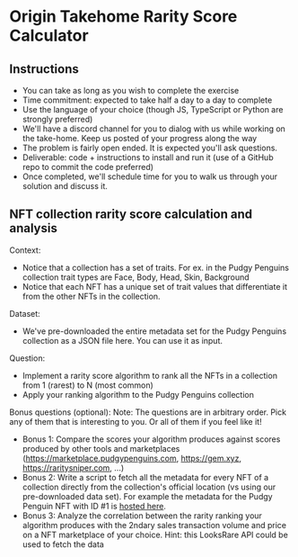 # Origin Takehome Rarity Score Calculator

## Instructions
- You can take as long as you wish to complete the exercise
- Time commitment: expected to take half a day to a day to complete
- Use the language of your choice (though JS, TypeScript or Python are strongly preferred)
- We'll have a discord channel for you to dialog with us while working on the take-home. Keep us posted of your progress along the way
- The problem is fairly open ended. It is expected you'll ask questions. 
- Deliverable: code + instructions to install and run it (use of a GitHub repo to commit the code preferred)
- Once completed, we'll schedule time for you to walk us through your solution and discuss it.


## NFT collection rarity score calculation and analysis
Context:
- Notice that a collection has a set of traits. For ex. in the Pudgy Penguins collection trait types are Face, Body, Head, Skin, Background
- Notice that each NFT has a unique set of trait values that differentiate it from the other NFTs in the collection.

Dataset:
- We've pre-downloaded the entire metadata set for the Pudgy Penguins collection as a JSON file here. You can use it as input.

Question:
- Implement a rarity score algorithm to rank all the NFTs in a collection from 1 (rarest) to N (most common)
- Apply your ranking algorithm to the Pudgy Penguins collection

Bonus questions (optional):
Note: The questions are in arbitrary order. Pick any of them that is interesting to you. Or all of them if you feel like it!
- Bonus 1: Compare the scores your algorithm produces against scores produced by other tools and marketplaces (https://marketplace.pudgypenguins.com, https://gem.xyz, https://raritysniper.com, …)
- Bonus 2: Write a script to fetch all the metadata for every NFT of a collection directly from the collection's official location (vs using our pre-downloaded data set). For example the metadata for the Pudgy Penguin NFT with ID #1 is [hosted here](https://ipfs.io/ipfs/QmWXJXRdExse2YHRY21Wvh4pjRxNRQcWVhcKw4DLVnqGqs/1).
- Bonus 3: Analyze the correlation between the rarity ranking your algorithm produces with the 2ndary sales transaction volume and price on a NFT marketplace of your choice. Hint: this LooksRare API could be used to fetch the data
